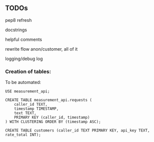 ## TODOs

pep8 refresh

docstrings

helpful comments

rewrite flow anon/customer, all of it

logging/debug log

### Creation of tables:

To be automated:

```
USE measurement_api;

CREATE TABLE measurement_api.requests (
    caller_id TEXT,
    timestamp TIMESTAMP,
    text TEXT,
    PRIMARY KEY (caller_id, timestamp)
) WITH CLUSTERING ORDER BY (timestamp ASC);

CREATE TABLE customers (caller_id TEXT PRIMARY KEY, api_key TEXT, rate_total INT);
```
